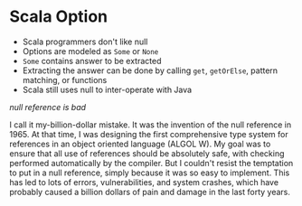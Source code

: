 # Scala Option

- Scala programmers don't like null
- Options are modeled as `Some` or `None`
- `Some` contains answer to be extracted
- Extracting the answer can be done by calling `get`, `getOrElse`, pattern matching, or functions
- Scala still uses null to inter-operate with Java

*null reference is bad*

I call it my-billion-dollar mistake. It was the invention of the null reference in 1965. 
At that time, I was designing the first comprehensive type system for references in an object oriented language (ALGOL W).
My goal was to ensure that all use of references should be absolutely safe, with checking performed automatically by the compiler.
But I couldn't resist the temptation to put in a null reference, simply because it was so easy to implement.
This has led to lots of errors, vulnerabilities, and system crashes, which have probably caused a billion dollars of pain and damage in the last forty years.

